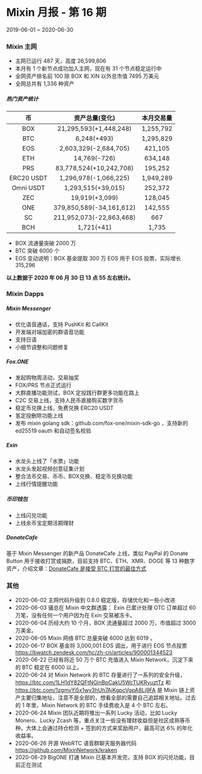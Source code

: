 # Mixin 月报 - 第 16 期

2019-06-01 ~ 2020-06-30

### Mixin 主网

- 主网已运行 487 天，高度 26,599,806
- 本月有 1 个新节点成功加入主网，现在有 31 个节点稳定运行中
- 全网资产排名前 100 除 BOX 和 XIN 以外总市值 7495 万美元
- 全网总共有 1,336 种资产

##### 热门资产统计

| 币          | 资产总量(变化)                 | 本月交易量     |
|:----------:|:------------------------:|:---------:|
| BOX        | 21,295,593(+1,448,248)   | 1,255,792 |
| BTC        | 6,248(+493)              | 1,295,829 |
| EOS        | 2,603,329(-2,684,705)    | 421,105   |
| ETH        | 14,769(-726)             | 634,148   |
| PRS        | 83,778,524(+10,242,708)  | 195,252   |
| ERC20 USDT | 1,296,978(-1,066,225)    | 1,949,289 |
| Omni USDT  | 1,293,515(+39,015)       | 252,372   |
| ZEC        | 19,919(+3,099)           | 128,045   |
| ONE        | 379,850,589(-34,161,612) | 142,555   |
| SC         | 211,952,073(-22,863,468) | 667       |
| BCH        | 1,721(+41)               | 1,735     |

- BOX 流通量突破 2000 万
- BTC 突破 6000 个
- EOS 变动说明：BOX 基金提取 300 万 EOS 用于 EOS 投票，实际增长 315,296

**以上数据于 2020 年 06 月 30 日 13 点 55 左右统计。**

### Mixin Dapps

##### Mixin Messenger

- 优化语音通话，支持 PushKit 和 CallKit 
- 开发端对端加密的群语音功能
- 支持日语
- 小细节调整和问题修复

##### Fox.ONE

- 发起购物周活动，交易抽奖
- FOX/PRS 节点正式运行
- 大群直播功能测试，BOX 定投践行群更多功能在路上
- C2C 交易上线，支持人民币直接购买数字货币
- 稳定币兑换上线，免费兑换 ERC20 USDT
- 氢定投删除功能上线
- 发布 mixin golang sdk：github.com/fox-one/mixin-sdk-go ，支持新的 ed25519 oauth 和自动签名校验

##### Exin

- 水龙头上线了「水票」功能
- 水龙头发起视频创意征集计划
- 整合法币交易、币币、BOX兑换、稳定币兑换功能
- 上线行情提醒功能

##### 币印钱包

- 上线闪兑功能
- 上线余币宝定期活期理财

##### DonateCafe

基于 Mixin Messenger 的新产品 DonateCafe 上线，类似 PayPal 的 Donate Button 用于接收打赏或捐款，目前支持 BTC、ETH、XMR、DOGE 等 13 种数字资产，介绍文章：[DonateCafe 是接受 BTC 打赏的最佳方式](https://w3c.group/c/1593069405645194)

### 其他

- 2020-06-02
  主网代码升级到 0.8.0 稳定版，存储优化和一些小改进
- 2020-06-03
  骚总在 Mixin 中文群透露： Exin 已累计处理 OTC 订单超过 60 万笔，没有任何一个用户因为在 Exin 交易被冻卡。
- 2020-06-04
  历经大约 10 个月，BOX 流通量超过 2000 万，市值超过 3000 万美金。
- 2020-06-05
  Mixin 网络 BTC 总量突破 6000 达到 6019 。
- 2020-06-17
  BOX 基金将 3,000,001 EOS 调出，用于进行 EOS 节点投票 https://bwatch.zendesk.com/hc/zh-cn/articles/900001344523
- 2020-06-22
  已经有将近 50 万个 BTC 充值进入 Mixin Network，沉淀下来的 BTC 稳定在 6000 以上。
- 2020-06-24
  对 Mixin Network 的 BTC 存量进行了一系列的安全升级， https://btc.com/1LH1dY82QFtNGinBpCakU5WcTUKRyuztTz 和 https://btc.com/1zgmvYi5x1wy3hUh7AjKgpcVgpA8Lj9FA 是 Mixin 链上资产主要归集地址，注意不是全部的，想看全部的需要自己追踪相关地址。过去的 1 年里，Mixin Network 的 BTC 手续费收入是 4 个 BTC 左右。
- 2020-06-24
  Mixin 团队近期将推出一系列 Lucky 活动，比如 Lucky Monero、Lucky Zcash 等，重点关注一些没有理财收益但是社区成熟等币种。大体上会通过持仓检测 + 签到的方式来奖励用户，最高可达 6% 的年化收益率。
- 2020-06-26
  开源 WebRTC 语音群聊天服务器代码 https://github.com/MixinNetwork/kraken
- 2020-06-29
  BigONE 打通 Mixin 已基本开发完，支持 BOX 的闪兑功能，目前正在测试

